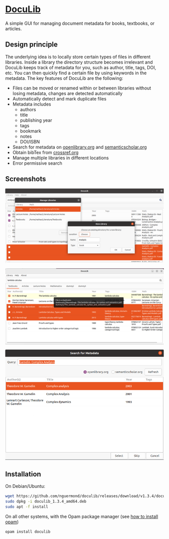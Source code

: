 # [DocuLib](https://github.com/nguermond/doculib)
A simple GUI for managing document metadata for books, textbooks, or articles.

## Design principle
The underlying idea is to locally store certain types of files in different libraries. Inside a library the directory structure becomes irrelevant and DocuLib keeps track of metadata for you, such as author, title, tags, DOI, etc. You can then quickly find a certain file by using keywords in the metadata. The key features of DocuLib are the following:

- Files can be moved or renamed within or between libraries without losing metadata, changes are detected automatically
- Automatically detect and mark duplicate files
- Metadata includes
  - authors
  - title
  - publishing year
  - tags
  - bookmark
  - notes
  - DOI/ISBN
- Search for metadata on [openlibrary.org](https://openlibrary.org/) and [semanticscholar.org](https://www.semanticscholar.org/)
- Obtain bibTex from [crossref.org](https://corssref.org/)
- Manage multiple libraries in different locations
- Error permissive search

## Screenshots
![screenshot-1.png](https://github.com/nguermond/doculib/blob/screenshots/screenshots/screenshot-1.png?raw=true)

![screenshot-4.png](https://github.com/nguermond/doculib/blob/screenshots/screenshots/screenshot-4.png?raw=true)

![screenshot-3.png](https://github.com/nguermond/doculib/blob/screenshots/screenshots/screenshot-3.png?raw=true)


## Installation
On Debian/Ubuntu:
```bash
wget https://github.com/nguermond/doculib/releases/download/v1.3.4/doculib_1.3.4_amd64.deb
sudo dpkg -i doculib_1.3.4_amd64.deb
sudo apt -f install
```

On all other systems, with the Opam package manager (see [how to install opam](https://opam.ocaml.org/doc/Install.html))
```bash
opam install doculib
```
